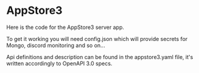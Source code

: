 # AppStore3

Here is the code for the AppStore3 server app.

To get it working you will need config.json which will provide secrets for Mongo, discord monitoring and so on...

Api definitions and description can be found in the appstore3.yaml file, it's written accordingly to OpenAPI 3.0 specs.
